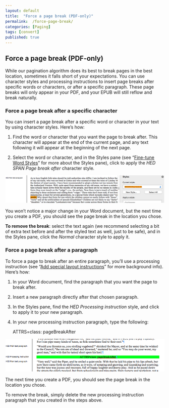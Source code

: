 ```yaml
---
layout: default
title:  "Force a page break (PDF-only)"
permalink:  /force-page-break/
categories: [Paging]
tags: [convert]
published: true
---
```


<section data-type="chapter" class="hsecchapter" data-hederis-type="hsecchapter" id="force-page-break" data-pi-attrs="id: force-page-break; data-tags: convert;" role="doc-chapter" data-tags="convert" data-author-name=" " data-book-title=" " title="Force a page break (PDF-only)"><h1 data-hederis-type="hblkchaptitle" class="hblkchaptitle" id="pEm1exVj0">Force a page break (PDF-only)</h1><p class="hblkp" data-hederis-type="hblkp" id="pstItJALX">While our pagination algorithm does its best to break pages in the best location, sometimes it falls short of your expectations. You can use character styles and processing instructions to insert page breaks after specific words or characters, or after a specific paragraph. These page breaks will only appear in your PDF, and your EPUB will still reflow and break naturally.</p><section class="hwprsubsection" data-hederis-type="hwprsubsection" id="pfbdtfRFa" data-type="subsection" title="Subsection 1"><h1 data-hederis-type="hblkchaptitle" class="hblkchaptitle" id="pPH0te5Kk">Force a page break after a specific character</h1><p class="hblkp" data-hederis-type="hblkp" id="pHEWmFMjW">You can insert a page break after a specific word or character in your text by using character styles. Here&#8217;s how:</p><ol class="hwprnumlist" data-hederis-type="hwprnumlist" id="pOycOMSBA"><li class="hblkoli" data-hederis-type="hblkoli" id="licBYX7oOO"><p class="hblkoli" data-hederis-type="hblklip" id="pk6xsZJjs">Find the word or character that you want the page to break after. This character will appear at the end of the current page, and any text following it will appear at the beginning of the next page.</p></li><li class="hblkoli" data-hederis-type="hblkoli" id="lizHPlLyzg"><p class="hblkoli" data-hederis-type="hblklip" id="pujXvJr0y">Select the word or character, and in the Styles pane (see &#8220;<a href="{% post_url 2020-07-28-13-WorkingwithMicrosoftWord %}" data-hederis-type="hspana" id="pZ1EEnI4N"><span class="Hyperlink" data-hederis-type="hspnspan" id="peglHVIqe">Fine-tune Word Styles</span></a>&#8221; for more about the Styles pane), click to apply the <em class="hspanem" data-hederis-type="hspanem" id="pAUIug8Oj">HED SPAN Page break after </em>character style<em class="hspanem" data-hederis-type="hspanem" id="pu8Xf82Kn">.</em></p></li></ol><img data-hederis-type="hblkimg" class="hblkimg" id="pTY4N6Hne" src="/images/forcecharbr.png" data-img-src="forcecharbr.png"/><p class="hblkp" data-hederis-type="hblkp" id="pgQX0SL88">You won&#8217;t notice a major change in your Word document, but the next time you create a PDF, you should see the page break in the location you chose.</p><p class="hblkp" data-hederis-type="hblkp" id="puxl1SaDi"><strong class="hspanstrong" data-hederis-type="hspanstrong" id="pzzrQVaN9">To remove the break</strong>: select the text again (we recommend selecting a bit of extra text before and after the styled text as well, just to be safe), and in the Styles pane, click the <em class="hspanem" data-hederis-type="hspanem" id="pesokBU7Z">Normal</em> character style to apply it.</p></section><section class="hwprsubsection" data-hederis-type="hwprsubsection" id="pxeeCo2jq" data-type="subsection" title="Subsection 2"><h1 data-hederis-type="hblkchaptitle" class="hblkchaptitle" id="pEy736RyR">Force a page break after a paragraph</h1><p class="hblkp" data-hederis-type="hblkp" id="pokx2YptB">To force a page to break after an entire paragraph, you&#8217;ll use a processing instruction (see &#8220;<a href="{% post_url 2020-07-28-36-Addspeciallayoutinstructions %}" data-hederis-type="hspana" id="psfZJI5Zg"><span class="Hyperlink" data-hederis-type="hspnspan" id="p0UO0Go6p">Add special layout instructions</span></a>&#8221; for more background info). Here&#8217;s how:</p><ol class="hwprnumlist" data-hederis-type="hwprnumlist" id="pFHoQOEdr"><li class="hblkoli" data-hederis-type="hblkoli" id="liXgfHwxhw"><p class="hblkoli" data-hederis-type="hblklip" id="pgEPmmcz0">In your Word document, find the paragraph that you want the page to break after.</p></li><li class="hblkoli" data-hederis-type="hblkoli" id="liERlndH6A"><p class="hblkoli" data-hederis-type="hblklip" id="pFvBSMoNg">Insert a new paragraph directly after that chosen paragraph.</p></li><li class="hblkoli" data-hederis-type="hblkoli" id="li03mQvpr8"><p class="hblkoli" data-hederis-type="hblklip" id="puOwRHBnd">In the Styles pane, find the <em class="hspanem" data-hederis-type="hspanem" id="pxrKRuLrL">HED Processing instruction</em> style, and click to apply it to your new paragraph.</p></li><li class="hblkoli" data-hederis-type="hblkoli" id="lif4q1uNiB"><p class="hblkoli" data-hederis-type="hblklip" id="p09ehDQ7Q">In your new processing instruction paragraph, type the following:</p><div class="hwprliteral" data-hederis-type="hwprliteral" id="psH7ZYPnA" data-type="programlisting" role="doc-example"><p class="hblkp" data-hederis-type="hblkp" id="pwjGPo0VP">ATTRS=class: pageBreakAfter</p></div></li></ol><img data-hederis-type="hblkimg" class="hblkimg" id="pNIleTFFD" src="/images/forcebr.png" data-img-src="forcebr.png"/><p class="hblkp" data-hederis-type="hblkp" id="pk92ZfvzE">The next time you create a PDF, you should see the page break in the location you chose.</p><p class="hblkp" data-hederis-type="hblkp" id="p4xRnWIGD">To remove the break, simply delete the new processing instruction paragraph that you created in the steps above.</p></section></section>